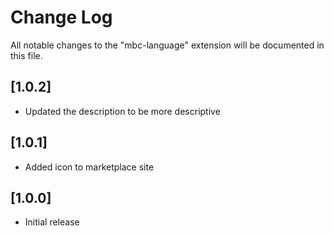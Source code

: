 # Change Log

All notable changes to the "mbc-language" extension will be documented in this file.


## [1.0.2]

- Updated the description to be more descriptive

## [1.0.1]

- Added icon to marketplace site

## [1.0.0]

- Initial release